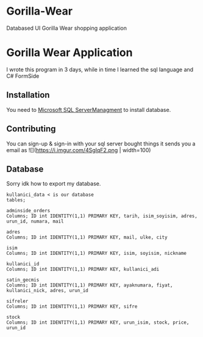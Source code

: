 # Gorilla-Wear
Databased UI Gorilla Wear shopping application
# Gorilla Wear Application
I wrote this program in 3 days, while in time I learned the sql language and C# FormSide


## Installation

You need to [Microsoft SQL ServerManagment](https://docs.microsoft.com/en-us/sql/ssms/download-sql-server-management-studio-ssms?view=sql-server-ver15) to install database.

## Contributing
You can sign-up & sign-in with your sql server bought things it sends you a email as 
![](https://i.imgur.com/4SgIqF2.png | width=100)


## Database
Sorry idk how to export my database.
```
kullanici_data < is our database
tables;

adminside_orders
Columns; ID int IDENTITY(1,1) PRIMARY KEY, tarih, isim_soyisim, adres, urun_id, numara, mail

adres
Columns; ID int IDENTITY(1,1) PRIMARY KEY, mail, ulke, city

isim
Columns; ID int IDENTITY(1,1) PRIMARY KEY, isim, soyisim, nickname

kullanici_id
Columns; ID int IDENTITY(1,1) PRIMARY KEY, kullanici_adi

satin_gecmis
Columns; ID int IDENTITY(1,1) PRIMARY KEY, ayaknumara, fiyat, kullanici_nick, adres, urun_id

sifreler
Columns; ID int IDENTITY(1,1) PRIMARY KEY, sifre

stock
Columns; ID int IDENTITY(1,1) PRIMARY KEY, urun_isim, stock, price, urun_id

```
